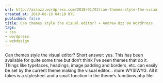 ```yaml
---
url: http://azaozz.wordpress.com/2010/01/02/can-themes-style-the-visual-editor/
created_at: 2010-06-18 04:10 UTC
published: false
title: Can themes style the visual editor? « Andrew Ozz on WordPress
tags:
- css
- wordpress
- webdesign
---
```


Can themes style the visual editor?
Short answer: yes. This has been available for quite some time but don’t think I’ve seen themes that do it. Things like typefaces, headings, image padding and borders, etc. can easily be set by the current theme making the visual editor… more WYSIWYG. All it takes is a stylesheet and a small function in the theme’s functions.php file:
